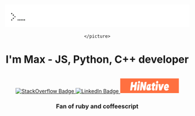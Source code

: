 <div>
  <div id="headerPicture" align="center">
    <picture>
      <source media="(prefers-color-scheme: dark)" background="whitesmoke" src="https://github.com/makschernetskyi/makschernetskyi/blob/main/hello_there_compressed.gif" max-height="180px" alt="headerPicture"/>
      <img src="https://github.com/makschernetskyi/makschernetskyi/blob/main/hello_there_compressed.gif" max-height="180px" alt="headerPicture"/>
    
    </picture>
  </div>
  <h1 align="center">I'm Max - JS, Python, C++ developer </h2><br/>
  <div id="badges", align="center">
    <a href="https://stackoverflow.com/users/15585984/allure">
      <img src="https://logos-download.com/wp-content/uploads/2019/01/Stack_Overflow_Logo.png" height = "40px" width="160" alt="StackOverflow Badge"/>
    </a>
    <a href="https://www.linkedin.com/in/maksym-czarniecki-87484b269/">
      <img src="https://img.shields.io/badge/LinkedIn-blue?style=for-the-badge&logo=linkedin&logoColor=white" height = "40px" width="160" alt="LinkedIn Badge"/>
    </a>
    <a href="https://ru.hinative.com/profiles/6881491">
      <img src="https://github.com/makschernetskyi/makschernetskyi/blob/main/HiNativeLogo_2.png" height = "40px" width="160" alt="Hinative Badge"/>
    </a>
  </div>
  <h3 align="center">Fan of ruby and coffeescript</h3>
</div>

<!---
makschernetskyi/makschernetskyi is a ✨ special ✨ repository because its `README.md` (this file) appears on your GitHub profile.
You can click the Preview link to take a look at your changes.
--->

